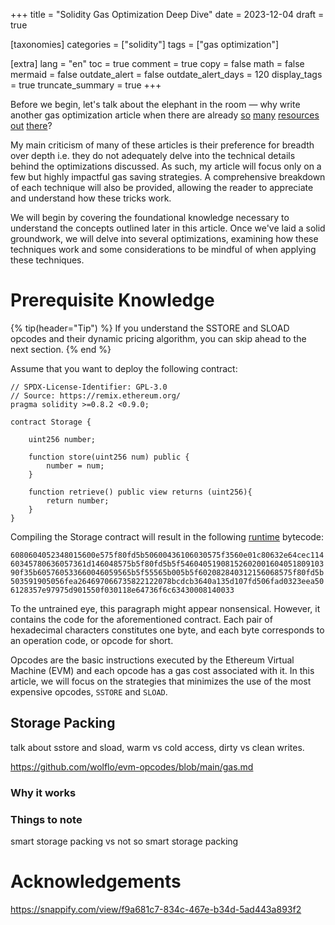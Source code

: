 +++
title = "Solidity Gas Optimization Deep Dive"
date = 2023-12-04
draft = true

[taxonomies]
categories = ["solidity"]
tags = ["gas optimization"]

[extra]
lang = "en"
toc = true
comment = true
copy = false
math = false
mermaid = false
outdate_alert = false
outdate_alert_days = 120
display_tags = true
truncate_summary = true
+++

Before we begin, let's talk about the elephant in the room — why write another gas optimization article when there are already [so](https://www.rareskills.io/post/gas-optimization) [many](https://www.alchemy.com/overviews/solidity-gas-optimization) [resources](https://coinsbench.com/comprehensive-guide-tips-and-tricks-for-gas-optimization-in-solidity-5380db734404) [out](https://betterprogramming.pub/solidity-gas-optimizations-and-tricks-2bcee0f9f1f2) [there](https://0xmacro.com/blog/solidity-gas-optimizations-cheat-sheet/)?

My main criticism of many of these articles is their preference for breadth over depth i.e. they do not adequately delve into the technical details behind the optimizations discussed. As such, my article will focus only on a few but highly impactful gas saving strategies. A comprehensive breakdown of each technique will also be provided, allowing the reader to appreciate and understand how these tricks work.

We will begin by covering the foundational knowledge necessary to understand the concepts outlined later in this article. Once we've laid a solid groundwork, we will delve into several optimizations, examining how these techniques work and some considerations to be mindful of when applying these techniques.

# Prerequisite Knowledge

{% tip(header="Tip") %}
If you understand the SSTORE and SLOAD opcodes and their dynamic pricing algorithm, you can skip ahead to the next section.
{% end %}

Assume that you want to deploy the following contract:

```solidity
// SPDX-License-Identifier: GPL-3.0
// Source: https://remix.ethereum.org/
pragma solidity >=0.8.2 <0.9.0;

contract Storage {

    uint256 number;

    function store(uint256 num) public {
        number = num;
    }

    function retrieve() public view returns (uint256){
        return number;
    }
}
```

Compiling the Storage contract will result in the following [runtime](https://ethereum.stackexchange.com/questions/32234/difference-between-bytecode-and-runtime-bytecode) bytecode:

`6080604052348015600e575f80fd5b50600436106030575f3560e01c80632e64cec11460345780636057361d146048575b5f80fd5b5f5460405190815260200160405180910390f35b605760533660046059565b5f55565b005b5f602082840312156068575f80fd5b503591905056fea264697066735822122078bcdcb3640a135d107fd506fad0323eea506128357e97975d901550f030118e64736f6c63430008140033`

To the untrained eye, this paragraph might appear nonsensical. However, it contains the code for the aforementioned contract. Each pair of hexadecimal characters constitutes one byte, and each byte corresponds to an operation code, or opcode for short.

Opcodes are the basic instructions executed by the Ethereum Virtual Machine (EVM) and each opcode has a gas cost associated with it. In this article, we will focus on the strategies that minimizes the use of the most expensive opcodes, `SSTORE` and `SLOAD`.


## Storage Packing

talk about sstore and sload, warm vs cold access, dirty vs clean writes.

https://github.com/wolflo/evm-opcodes/blob/main/gas.md


### Why it works

### Things to note


smart storage packing vs not so smart storage packing

# 



# Acknowledgements

https://snappify.com/view/f9a681c7-834c-467e-b34d-5ad443a893f2